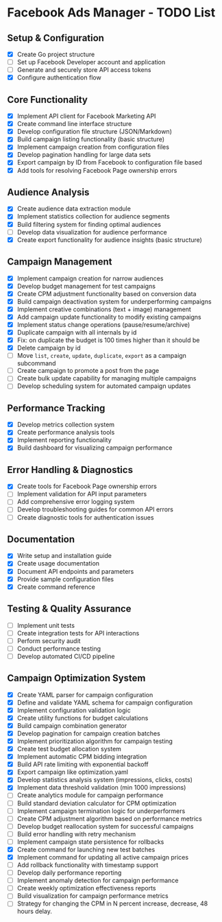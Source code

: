 # Facebook Ads Manager - TODO List

## Setup & Configuration
- [x] Create Go project structure
- [ ] Set up Facebook Developer account and application
- [ ] Generate and securely store API access tokens
- [x] Configure authentication flow

## Core Functionality
- [x] Implement API client for Facebook Marketing API
- [x] Create command line interface structure
- [x] Develop configuration file structure (JSON/Markdown)
- [x] Build campaign listing functionality (basic structure)
- [x] Implement campaign creation from configuration files
- [x] Develop pagination handling for large data sets
- [x] Export campaign by ID from Facebook to configuration file based
- [x] Add tools for resolving Facebook Page ownership errors

## Audience Analysis
- [x] Create audience data extraction module
- [x] Implement statistics collection for audience segments
- [x] Build filtering system for finding optimal audiences
- [ ] Develop data visualization for audience performance
- [x] Create export functionality for audience insights (basic structure)

## Campaign Management
- [x] Implement campaign creation for narrow audiences
- [x] Develop budget management for test campaigns
- [x] Create CPM adjustment functionality based on conversion data
- [x] Build campaign deactivation system for underperforming campaigns
- [x] Implement creative combinations (text + image) management
- [x] Add campaign update functionality to modify existing campaigns
- [x] Implement status change operations (pause/resume/archive)
- [x] Duplicate campaign with all internals by id
- [x] Fix: on duplicate the budget is 100 times higher than it should be
- [x] Delete campaign by id
- [ ] Move `list`, `create`, `update`, `duplicate`, `export` as a campaign subcommand
- [ ] Create campaign to promote a post from the page
- [ ] Create bulk update capability for managing multiple campaigns
- [ ] Develop scheduling system for automated campaign updates

## Performance Tracking
- [x] Develop metrics collection system
- [x] Create performance analysis tools
- [x] Implement reporting functionality
- [x] Build dashboard for visualizing campaign performance

## Error Handling & Diagnostics
- [x] Create tools for Facebook Page ownership errors
- [ ] Implement validation for API input parameters
- [ ] Add comprehensive error logging system
- [ ] Develop troubleshooting guides for common API errors
- [ ] Create diagnostic tools for authentication issues

## Documentation
- [x] Write setup and installation guide
- [x] Create usage documentation
- [x] Document API endpoints and parameters
- [x] Provide sample configuration files
- [x] Create command reference

## Testing & Quality Assurance
- [ ] Implement unit tests
- [ ] Create integration tests for API interactions
- [ ] Perform security audit
- [ ] Conduct performance testing
- [ ] Develop automated CI/CD pipeline

## Campaign Optimization System
- [x] Create YAML parser for campaign configuration
- [x] Define and validate YAML schema for campaign configuration
- [x] Implement configuration validation logic
- [x] Create utility functions for budget calculations
- [x] Build campaign combination generator
- [x] Develop pagination for campaign creation batches
- [x] Implement prioritization algorithm for campaign testing
- [x] Create test budget allocation system
- [x] Implement automatic CPM bidding integration
- [x] Build API rate limiting with exponential backoff
- [x] Export campaign like optimization.yaml
- [x] Develop statistics analysis system (impressions, clicks, costs)
- [x] Implement data threshold validation (min 1000 impressions)
- [ ] Create analytics module for campaign performance
- [ ] Build standard deviation calculator for CPM optimization
- [ ] Implement campaign termination logic for underperformers
- [ ] Create CPM adjustment algorithm based on performance metrics
- [ ] Develop budget reallocation system for successful campaigns
- [ ] Build error handling with retry mechanism
- [ ] Implement campaign state persistence for rollbacks
- [x] Create command for launching new test batches
- [x] Implement command for updating all active campaign prices
- [ ] Add rollback functionality with timestamp support
- [ ] Develop daily performance reporting
- [ ] Implement anomaly detection for campaign performance
- [ ] Create weekly optimization effectiveness reports
- [ ] Build visualization for campaign performance metrics
- [ ] Strategy for changing the CPM in N percent increase, decrease, 48 hours delay.